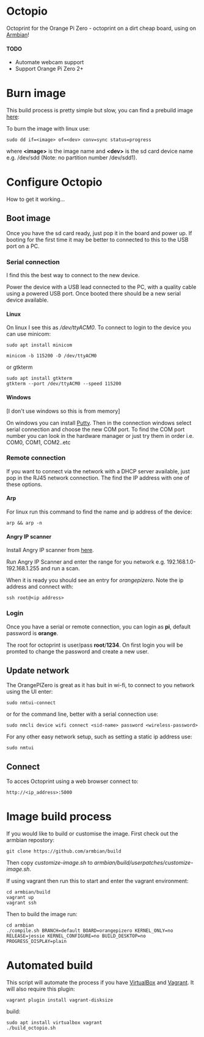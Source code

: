 # Octopio

Octoprint for the Orange Pi Zero - octoprint on a dirt cheap board, using on [Armbian](https://www.armbian.com/)!

#### TODO
+ Automate webcam support
+ Support Orange Pi Zero 2+


# Burn image

This build process is pretty simple but slow, you can find a prebuild image [here](https://www.dropbox.com/s/66o0hm0vbigvwdd/Octopio_5.41_Orangepizero_Debian_jessie_default_3.4.113.img?dl=0):

To burn the image with linux use:

```
sudo dd if=<image> of=<dev> conv=sync status=progress
```
  
where **\<image>** is the image name and **\<dev>** is the sd card device name e.g. /dev/sdd (Note: no partition number /dev/sdd1).

# Configure Octopio

How to get it working...

## Boot image

Once you have the sd card ready, just pop it in the board and power up. If booting for the first time it may be better to connected to this to the USB port on a PC.

### Serial connection

I find this the best way to connect to the new device.

Power the device with a USB lead connected to the PC, with a quality cable using a powered USB port. Once booted there should be a new serial device available.

#### Linux

On linux I see this as */dev/ttyACM0*. To connect to login to the device you can use minicom:

```
sudo apt install minicom

minicom -b 115200 -D /dev/ttyACM0
```

or gtkterm

```
sudo apt install gtkterm
gtkterm --port /dev/ttyACM0 --speed 115200
```

#### Windows

[I don't use windows so this is from memory]

On windows you can install [Putty](https://www.chiark.greenend.org.uk/~sgtatham/putty/latest.html).
Then in the connection windows select serial connection and choose the new COM port. To find the COM port number you can look in the hardware manager or just try them in order i.e. COM0, COM1, COM2..etc

### Remote connection

If you want to connect via the network with a DHCP server available, just pop in the RJ45 network connection. The find the IP address with one of these options.

#### Arp

For linux run this command to find the name and ip address of the device:

```
arp && arp -n
```

#### Angry IP scanner

Install Angry IP scanner from [here](http://angryip.org/). 

Run Angry IP Scanner and enter the range for you network e.g. 192.168.1.0-192.168.1.255 and run a scan. 

When it is ready you should see an entry for *orangepizero*. Note the ip address and connect with:

```
ssh root@<ip address>
```

### Login

Once you have a serial or remote connection, you can login as **pi**, default password is **orange**.

The root for octoprint is user/pass **root**/**1234**. On first login you will be promted to change the password and create a new user. 

## Update network

The OrangePIZero is great as it has buit in wi-fi, to connect to you network using the UI enter:

```
sudo nmtui-connect
```

or for the command line, better with a serial connection use:

```
sudo nmcli device wifi connect <sid-name> password <wireless-password>
```

For any other easy network setup, such as setting a static ip address use:

```
sudo nmtui
```

## Connect

To acces Octoprint using a web browser connect to:

```
http://<ip_address>:5000
```

# Image build process

If you would like to build or customise the image. First check out the armbian repostory:

```
git clone https://github.com/armbian/build
```

Then copy *customize-image.sh* to *armbian/build/userpatches/customize-image.sh*.

If using vagrant then run this to start and enter the vagrant environment:

```
cd armbian/build
vagrant up
vagrant ssh
```

Then to build the image run:

```
cd armbian
./compile.sh BRANCH=default BOARD=orangepizero KERNEL_ONLY=no RELEASE=jessie KERNEL_CONFIGURE=no BUILD_DESKTOP=no PROGRESS_DISPLAY=plain
```

# Automated build

This script will automate the process if you have [VirtualBox](https://www.virtualbox.org/) and [Vagrant](https://www.vagrantup.com/). It will also require this plugin:

```
vagrant plugin install vagrant-disksize
```

build:

```
sudo apt install virtualbox vagrant
./build_octopio.sh
```
